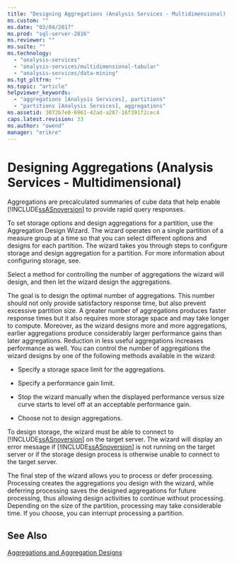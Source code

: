 ```yaml
---
title: "Designing Aggregations (Analysis Services - Multidimensional) | Microsoft Docs"
ms.custom: ""
ms.date: "03/04/2017"
ms.prod: "sql-server-2016"
ms.reviewer: ""
ms.suite: ""
ms.technology: 
  - "analysis-services"
  - "analysis-services/multidimensional-tabular"
  - "analysis-services/data-mining"
ms.tgt_pltfrm: ""
ms.topic: "article"
helpviewer_keywords: 
  - "aggregations [Analysis Services], partitions"
  - "partitions [Analysis Services], aggregations"
ms.assetid: 3072b7e0-6961-42ad-a287-16f391f2cec4
caps.latest.revision: 33
ms.author: "owend"
manager: "erikre"
---
```

# Designing Aggregations (Analysis Services - Multidimensional)
  Aggregations are precalculated summaries of cube data that help enable [!INCLUDE[ssASnoversion](../../analysis-services/includes/ssasnoversion-md.md)] to provide rapid query responses.  
  
 To set storage options and design aggregations for a partition, use the Aggregation Design Wizard. The wizard operates on a single partition of a measure group at a time so that you can select different options and designs for each partition. The wizard takes you through steps to configure storage and design aggregation for a partition. For more information about configuring storage, see.  
  
 Select a method for controlling the number of aggregations the wizard will design, and then let the wizard design the aggregations.  
  
 The goal is to design the optimal number of aggregations. This number should not only provide satisfactory response time, but also prevent excessive partition size. A greater number of aggregations produces faster response times but it also requires more storage space and may take longer to compute. Moreover, as the wizard designs more and more aggregations, earlier aggregations produce considerably larger performance gains than later aggregations. Reduction in less useful aggregations increases performance as well. You can control the number of aggregations the wizard designs by one of the following methods available in the wizard:  
  
-   Specify a storage space limit for the aggregations.  
  
-   Specify a performance gain limit.  
  
-   Stop the wizard manually when the displayed performance versus size curve starts to level off at an acceptable performance gain.  
  
-   Choose not to design aggregations.  
  
 To design storage, the wizard must be able to connect to [!INCLUDE[ssASnoversion](../../analysis-services/includes/ssasnoversion-md.md)] on the target server. The wizard will display an error message if [!INCLUDE[ssASnoversion](../../analysis-services/includes/ssasnoversion-md.md)] is not running on the target server or if the storage design process is otherwise unable to connect to the target server.  
  
 The final step of the wizard allows you to process or defer processing. Processing creates the aggregations you design with the wizard, while deferring processing saves the designed aggregations for future processing, thus allowing design activities to continue without processing. Depending on the size of the partition, processing may take considerable time. If you choose, you can interrupt processing a partition.  
  
## See Also  
 [Aggregations and Aggregation Designs](../../analysis-services/multidimensional-models-olap-logical-cube-objects/aggregations-and-aggregation-designs.md)  
  
  